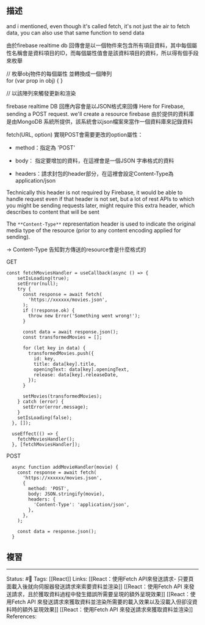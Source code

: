 
## 描述

and i mentioned, even though it's called fetch, it's not just the air to fetch data, you can also use that same function to send data



由於firebase realtime db 回傳會是以一個物件來包含所有項目資料，其中每個屬性名稱會是資料項目的ID，而每個屬性值會是該資料項目的資料，所以得有個手段來枚舉

  

  

// 枚舉obj物件的每個屬性 並轉換成一個陣列  
for (var prop in obj) { }

  

// 以該陣列來觸發更新和渲染




firebase realtime DB 回應內容會是以JSON格式來回傳
Here for Firebase, sending a POST request. we'll create a resource
firebase 由於提供的資料庫是由MongoDB 系統所提供，該系統會以json檔案來當作一個資料庫來記錄資料



fetch(URL, option) 實現POST會需要更改的option屬性：

- method：指定為 'POST'

- body： 指定要增加的資料，在這裡會是一個JSON 字串格式的資料

- headers：請求封包的header部分，在這裡會設定Content-Type為application/json

  

Technically this header is not required by Firebase, it would be able to handle request even if that header is not set, but a lot of rest APIs to which you might be sending requests later, might require this extra header, which describes to content that will be sent

  

The `**Content-Type**` representation header is used to indicate the original media type of the resource (prior to any content encoding applied for sending).

-> Content-Type 告知對方傳送的resource會是什麼格式的


GET 
```
const fetchMoviesHandler = useCallback(async () => {
    setIsLoading(true);
    setError(null);
    try {
      const response = await fetch(
        'https://xxxxxx/movies.json',
      );
      if (!response.ok) {
        throw new Error('Something went wrong!');
      }

      const data = await response.json();
      const transformedMovies = [];

      for (let key in data) {
        transformedMovies.push({
          id: key,
          title: data[key].title,
          openingText: data[key].openingText,
          release: data[key].releaseDate,
        });
      }

      setMovies(transformedMovies);
    } catch (error) {
      setError(error.message);
    }
    setIsLoading(false);
  }, []);

  useEffect(() => {
    fetchMoviesHandler();
  }, [fetchMoviesHandler]);
```

POST
```
  async function addMovieHandler(movie) {
    const response = await fetch(
      'https://xxxxxx/movies.json',
      {
        method: 'POST',
        body: JSON.stringify(movie),
        headers: {
          'Content-Type': 'application/json',
        },
      },
    );

    const data = response.json();
  }
```

## 複習


---
Status: #🌱 
Tags:
[[React]]
Links:
[[React：使用Fetch API來發送請求- 只要頁面載入後就向伺服器發送請求來索要資料並渲染]]
[[React：使用Fetch API 來發送請求，且於獲取資料過程中發生錯誤所需要呈現的額外呈現效果]]
[[React：使用Fetch API 來發送請求來獲取資料並渲染所需要的載入效果以及沒載入但卻沒資料時的額外呈現效果]]
[[React：使用Fetch API 來發送請求來獲取資料並渲染]]
References: